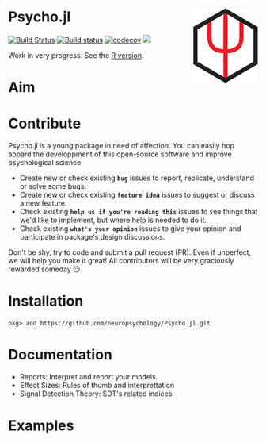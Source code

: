 # Psycho.jl <img src="docs/src/assets/logo_small.png" align="right" />

[![Build Status](https://travis-ci.org/neuropsychology/Psycho.jl.svg?branch=master)](https://travis-ci.org/neuropsychology/Psycho.jl)
[![Build status](https://ci.appveyor.com/api/projects/status/313hx3rmmc1swckg?svg=true)](https://ci.appveyor.com/project/DominiqueMakowski/psycho-jl)
[![codecov](https://codecov.io/gh/neuropsychology/Psycho.jl/branch/master/graph/badge.svg)](https://codecov.io/gh/neuropsychology/Psycho.jl)
[![](https://img.shields.io/badge/docs-latest-blue.svg)](https://neuropsychology.github.io/Psycho.jl/latest/)



Work in very progress. See the [R version](https://github.com/neuropsychology/psycho.R).

# Aim

# Contribute

Psycho.jl is a young package in need of affection. You can easily hop aboard the developpment of this open-source software and improve psychological science:

- Create new or check existing **`bug`** issues to report, replicate, understand or solve some bugs.
- Create new or check existing **`feature idea`** issues to suggest or discuss a new feature.
- Check existing **`help us if you're reading this`** issues to see things that we'd like to implement, but where help is needed to do it.
- Check existing **`what's your opinion`** issues to give your opinion and participate in package's design discussions.

Don't be shy, try to code and submit a pull request (PR). Even if unperfect, we will help you make it great! All contributors will be very graciously rewarded someday :smirk:.


# Installation

```
pkg> add https://github.com/neuropsychology/Psycho.jl.git
```


# Documentation

- Reports: Interpret and report your models
- Effect Sizes: Rules of thumb and interprettation
- Signal Detection Theory: SDT's related indices



# Examples